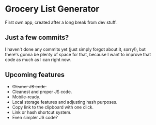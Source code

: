 # Grocery List Generator
 First own app, created after a long break from dev stuff.

## Just a few commits?
I haven't done any commits yet (just simply forgot about it, sorry!), but there's gonna be plenty of space for that, because I want to improve that code as much as I can right now.

## Upcoming features
- ~~Cleaner JS code.~~
- Cleanest and proper JS code.
- Mobile-ready.
- Local storage features and adjusting hash purposes.
- Copy link to the clipboard with one click.
- Link or hash shortcut system.
- Even simpler JS code?
